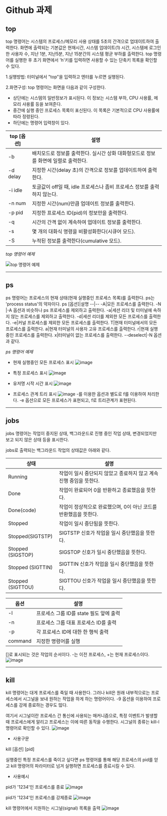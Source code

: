 # Github 과제

## top


top 명령어는 시스템의 프로세스/메모리 사용 상태를 5초의 간격으로 업데이트하여 출력한다.
화면에 출력되는 기본값은 현재시간, 시스템 업데이트(1) 시간, 시스템에 로그인한 사용자 수, 지난 1분, 지난5분, 지난 15분간의 시스템 평균 부하를 출력한다.
top 명령어를 실행한 후 초기 화면에서 'h'키를 입력하면 사용할 수 있는 단축키 목록을 확인할 수 있다.

1.실행방법: 터미널에서 "top"을 입력하고 엔터를 누르면 실행된다.

2.화면구성: top 명령어는 화면을 다음과 같이 구성한다.
* 상단에는 시스템의 일반정보가 표시된다. 이 정보는 시스템 부하, CPU 사용률, 메모리 사용률 등을 보여준다.
* 중간에 실행 중인 프로세스 목록이 표신된다. 이 목록은 기본적으로 CPU 사용률에 따라 정령된다.
* 하단에는 명령어 입력창이 있다.

top [옵션]|설명
--|--
-b|배치모드로 정보를 출력한다. 실시간 상화 대화형모드로 정보를 화면에 일렬로 출력한다.
-d delay|지정한 시간(delay 초)의 간격으로 정보를 업데이트하여 출력한다.
-i idle|토글값이 off일 때, idle 프로세스나 좀비 프로세스 정보를 출력하지 않는다.
-n num|지정한 시간(num)만큼 업데이트 정보를 출력한다.
-p pid|지정한 프로세스 ID(pid)의 정보만을 출력한다.
-q|시간의 간격 없이 계속하여 업데이트 정보를 출력한다.
-s|몇 개의 대화식 명령을 비활성화한다(시큐어 모드).
-S|누적된 정보를 출력한다(cumulative 모드).

*top 명령어 예제*

![top 명령어 예제](https://github.com/jessjessjes/github/assets/133830146/f60e6600-3d38-47c2-ae52-745894337ce7)

---
## ps

ps 명령어는 프로세스의 현재 상태(현재 실행중인 프로세스 목록)를 출력한다.
ps는 'process status'의 약자이다.
ps [옵션]|설명
--|--
-A|모든 프로세스를 출력한다.
-N |-A 옵션과 비슷하나 ps 프로세스를 제외하고 출력한다.
-a|세션 리더 및 터미널에 속하지 않는 프로세스를 제외하고 출력한다.
-d|세션 리더를 제외한 모든 프로세스를 출력한다.
-e|커널 프로세스를 제외한 모든 프로세스를 출력한다.
T|현재 터미널에서의 모든 프로세스를 출력한다.
a|현재 터미널의 사용자 고유 프로세스를 출력한다.
r|현재 실행 중인 프로세스를 출력한다.
x|터미널이 없는 프로세스를 출력한다.
--deselect|-N 옵션과 같다.


*ps 명령어 예제*

* 현재 실행중인 모든 프로세스 표시
![image](https://github.com/jessjessjes/github/assets/133830146/ce618e28-00bf-4648-abf4-350659e55c6e)

* 특정 프로세스 표시
![image](https://github.com/jessjessjes/github/assets/133830146/c3e869e8-a00b-4803-b29e-711f5ca35600)


* 유저명 시작 시간 표시
![image](https://github.com/jessjessjes/github/assets/133830146/73480140-f27f-4341-9ef1-c4c37d0e715a)


* 프로세스 관계 트리 표시
![image](https://github.com/jessjessjes/github/assets/133830146/9098d962-461b-45a6-8996-0e56c0d5930a)
-를 이용한 옵션과 별도로 f를 이용하여 처리한다. -e 옵션으로 모든 프로세스가 표현되고, f로 트리관계가 표현된다.

---
## jobs

jobs 명령어는 작업이 중지된 상태, 백그라운드로 진행 중인 작업 상태, 변경되었지만 보고 되지 않은 상태 등을 표시한다.

jobs로 출력되는 백그라운드 작업의 상태값은 아래와 같다.

상태|설명
--|--
Running|작업이 일시 중단되지 않았고 종료하지 않고 계속 진행 중임을 뜻한다.
Done|작업이 완료되어 0을 반환하고 종료했음을 뜻한다.
Done(code)|작업이 정상적으로 완료했으며, 0이 아닌 코드를 반환했음을 뜻한다.
Stopped|작업이 일시 중단됨을 뜻한다.
Stopped(SIGTSTP)|SIGTSTP 신호가 작업을 일시 중단했음을 뜻한다.
Stopped (SIGSTOP)|SIGSTOP 신호가 일시 중단했음을 뜻한다.
Stopped (SIGTTIN)|SIGTTIN 신호가 작업을 일시 중단했음을 뜻한다.
Stopped (SIGTTOU)|SIGTTOU 신호가 작업을 일시 중단했음을 뜻한다.

옵션|설명
--|--
-l|프로세스 그룹 ID를 state 필도 앞에 출력
-n|프로세스 그룹 대표 프로세스 ID를 출력
-p|각 프로세스 ID에 대한 한 행씩 출력
command|지정한 명령어를 실행


[]로 표시되는 것은 작업의 순서이다. -는 이전 프로세스, +는 현재 프로세스이다.
![image](https://github.com/jessjessjes/github/assets/133830146/19ba9b80-70fe-4dc3-9227-77a65666da58)

---
## kill

kill 명령어는 대게 프로세스를 죽일 때 사용한다. 그러나 kill은 원래 내부적으로는 프로세스에서 시그널을 보내 원하는 작업을 하게 하는 명령어이다. -9 옵션을 이용하여 프로세스를 강제 종료하는 경우도 많다.

여기서 시그널이란 프로세스 간 통신에 사용되는 매커니즘으로, 특정 이벤트가 발생할 때 프로세스에게 알리고 프로세스는 이에 따른 동작을 수행한다.
시그널의 종류는 kill-l 명령어로 확인할 수 있다.
![image](https://github.com/jessjessjes/github/assets/133830146/128cf021-8028-4f95-bbcc-0e8aa609e1b4)

* 사용구문

kill [옵션] [pid]

실행중인 특정 프로세스를 죽이고 싶다면 ps 명령어를 통해 해당 프로세스의 pid를 얻고 kill 명령어의 파라미터로 넘겨 실행하면 프로세스를 종료시킬 수 있다.

* 사용예시

pid가 '1234'인 프로세스를 종료
![image](https://github.com/jessjessjes/github/assets/133830146/d7e660cc-16bc-428e-9fd3-e653f73c892e)


pid가 '1234'인 프로세스를 강제종료
![image](https://github.com/jessjessjes/github/assets/133830146/67fa016e-d04b-4ad6-bd72-e2abf11cc37c)


kill 명령어에서 지원하는 시그널(signal) 목록을 출력
![image](https://github.com/jessjessjes/github/assets/133830146/ed75f57f-6e40-4eda-9d7d-024d646d3b42)
